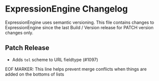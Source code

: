 # ExpressionEngine Changelog

ExpressionEngine uses semantic versioning. This file contains changes to ExpressionEngine since the last Build / Version release for PATCH version changes only.

## Patch Release

   - Adds `tel` scheme to URL fieldtype (#1097)

EOF MARKER: This line helps prevent merge conflicts when things are
added on the bottoms of lists
